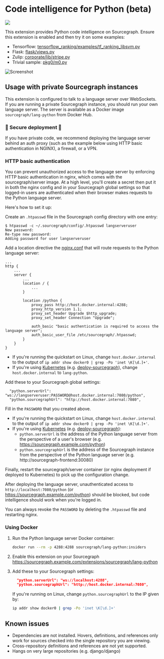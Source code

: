 # Code intelligence for Python (beta)

![](https://user-images.githubusercontent.com/1387653/51012886-6a645400-1514-11e9-8958-8ebe3e40aff9.png)

This extension provides Python code intelligence on Sourcegraph. Ensure this extension is enabled and then try it on some examples:

-   Tensorflow: [tensorflow_ranking/examples/tf_ranking_libsvm.py](https://sourcegraph.com/github.com/tensorflow/ranking@931e4e18d68612d0b29dc3c81994acdd4b6ab743/-/blob/tensorflow_ranking/examples/tf_ranking_libsvm.py#L294:27&tab=references)
-   Flask: [flask/views.py](https://sourcegraph.com/github.com/pallets/flask/-/blob/src/flask/views.py)
-   Zulip: [corporate/lib/stripe.py](https://sourcegraph.com/github.com/zulip/zulip/-/blob/corporate/lib/stripe.py)
-   Trivial sample: [pkg0/m0.py](http://sourcegraph.com/github.com/sgtest/python-sample-0/-/blob/pkg0/m0.py)

![Screenshot](https://user-images.githubusercontent.com/1976/49628952-d4c92800-f99b-11e8-9605-d880b733cde6.png)

## Usage with private Sourcegraph instances

This extension is configured to talk to a language server over WebSockets. If you are running a
private Sourcegraph instance, you should run your own language server. The server is available as a
Docker image `sourcegraph/lang-python` from Docker Hub.

### 🔐 Secure deployment 🔐

If you have private code, we recommend deploying the language server behind an
auth proxy (such as the example below using HTTP basic authentication in NGINX), a firewall, or a VPN.

### HTTP basic authentication

You can prevent unauthorized access to the language server by enforcing HTTP basic authentication in nginx, which comes with the sourcegraph/server image. At a high level, you'll create a secret then put it in both the nginx config and in your Sourcegraph global settings so that logged-in users are authenticated when their browser makes requests to the Python language server.

Here's how to set it up:

Create an `.htpasswd` file in the Sourcegraph config directory with one entry:

```
$ htpasswd -c ~/.sourcegraph/config/.htpasswd langserveruser
New password:
Re-type new password:
Adding password for user langserveruser
```

Add a location directive the [nginx.conf](https://docs.sourcegraph.com/admin/nginx) that will route requests to the Python language server:

```nginx
...
http {
    ...
    server {
        ...
        location / {
            ...
        }

        location /python {
            proxy_pass http://host.docker.internal:4288;
            proxy_http_version 1.1;
            proxy_set_header Upgrade $http_upgrade;
            proxy_set_header Connection "Upgrade";

            auth_basic "basic authentication is required to access the language server";
            auth_basic_user_file /etc/sourcegraph/.htpasswd;
        }
    }
}
```

- If you're running the quickstart on Linux, change `host.docker.internal` to the output of `ip addr show docker0 | grep -Po 'inet \K[\d.]+'`.
- If you're using [Kubernetes](#using-kubernetes) (e.g. [deploy-sourcegraph](https://github.com/sourcegraph/deploy-sourcegraph)), change `host.docker.internal` to `lang-python`.

Add these to your Sourcegraph global settings:

```
  "python.serverUrl": "ws://langserveruser:PASSWORD@host.docker.internal:7080/python",
  "python.sourcegraphUrl": "http://host.docker.internal:7080",
```

Fill in the `PASSWORD` that you created above.

- If you're running the quickstart on Linux, change `host.docker.internal` to the output of `ip addr show docker0 | grep -Po 'inet \K[\d.]+'`.
- If you're using [Kubernetes](#using-kubernetes) (e.g. [deploy-sourcegraph](https://github.com/sourcegraph/deploy-sourcegraph)):
  - `python.serverUrl` is the address of the Python language server from the perspective of a user's browser (e.g. https://sourcegraph.example.com/python)
  - `python.sourcegraphUrl` is the address of the Sourcegraph instance from the perspective of the Python language server (e.g. http://sourcegraph-frontend:30080)

Finally, restart the sourcegraph/server container (or nginx deployment if deployed to Kubernetes) to pick up the configuration change.

After deploying the language server, unauthenticated access to `http://localhost:7080/python` (or https://sourcegraph.example.com/python) should be blocked, but code intelligence should work when you're logged in.

You can always revoke the `PASSWORD` by deleting the `.htpasswd` file and restarting nginx.

### Using Docker

1. Run the Python language server Docker container:

    ```sh
    docker run --rm -p 4288:4288 sourcegraph/lang-python:insiders
    ```

1. Enable this extension on your Sourcegraph  https://sourcegraph.example.com/extensions/sourcegraph/lang-python


1. Add these to your Sourcegraph settings:

    ```json
      "python.serverUrl": "ws://localhost:4288",
      "python.sourcegraphUrl": "http://host.docker.internal:7080",
    ```

    If you're running on Linux, change `python.sourcegraphUrl` to the IP given by:

    ```bash
    ip addr show docker0 | grep -Po 'inet \K[\d.]+'
    ```

## Known issues

-   Dependencies are not installed. Hovers, definitions, and references only work for sources checked into the single repository you are viewing.
-   Cross-repository definitions and references are not yet supported.
-   Hangs on very large repositories (e.g. django/django)
